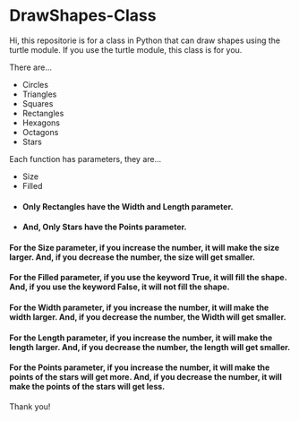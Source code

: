 # DrawShapes-Class

Hi, this repositorie is for a class in Python
that can draw shapes using the turtle module.
If you use the turtle module, this class is for you. 

There are...
* Circles
* Triangles
* Squares
* Rectangles
* Hexagons
* Octagons
* Stars

Each function has parameters, they are...
* Size
* Filled
* #### Only Rectangles have the Width and Length parameter.
* #### And, Only Stars have the Points parameter.

#### For the Size parameter, if you increase the number, it will make the size larger. And, if you decrease the number, the size will get smaller.
#### For the Filled parameter, if you use the keyword True, it will fill the shape. And, if you use the keyword False, it will not fill the shape.
#### For the Width parameter, if you increase the number, it will make the width larger. And, if you decrease the number, the Width will get smaller.
#### For the Length parameter, if you increase the number, it will make the length larger. And, if you decrease the number, the length will get smaller.
#### For the Points parameter, if you increase the number, it will make the points of the stars will get more. And, if you decrease the number, it will make the points of the stars will get less.

Thank you!
